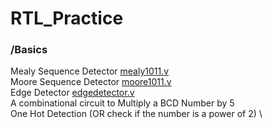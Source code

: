 # RTL_Practice


### /Basics [](https://github.com/maheshbhatk/RTL_Practice/tree/main/basics)
Mealy Sequence Detector [mealy1011.v](https://github.com/maheshbhatk/RTL_Practice/blob/main/basics/mealy1011.v) \
Moore Sequence Detector [moore1011.v](https://github.com/maheshbhatk/RTL_Practice/blob/main/basics/moore1011.v) \
Edge Detector [edgedetector.v](https://github.com/maheshbhatk/RTL_Practice/blob/main/basics/edgedetector.v) \
A combinational circuit to Multiply a BCD Number by 5 \
One Hot Detection (OR check if the number is a power of 2) \



